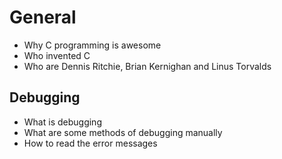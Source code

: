 # General
* Why C programming is awesome
* Who invented C
* Who are Dennis Ritchie, Brian Kernighan and Linus Torvalds
## Debugging
* What is debugging
* What are some methods of debugging manually
* How to read the error messages
